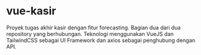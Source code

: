 # vue-kasir
 Proyek tugas akhir kasir dengan fitur forecasting. Bagian dua dari dua repository yang berhubungan. Teknologi menggunakan VueJS dan TailwindCSS sebagai UI Framework dan axios sebagai penghubung dengan API.

